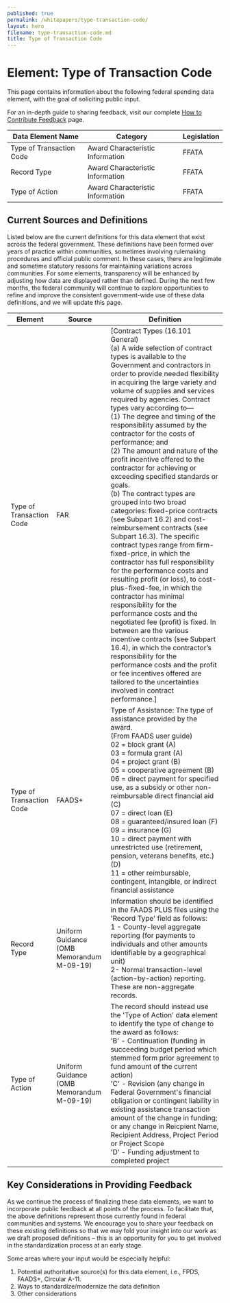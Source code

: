 ```yaml
---
published: true
permalink: /whitepapers/type-transaction-code/
layout: hero
filename: type-transaction-code.md
title: Type of Transaction Code
---
```


# Element: Type of Transaction Code

This page contains information about the following federal spending data element, with the goal of soliciting public input.

For an in-depth guide to sharing feedback, visit our complete [How to Contribute Feedback](/feedback/) page.

<table>
  <thead>
    <tr>
      <th scope ="col">Data Element Name</th>
      <th scope="col">Category</th>
      <th scope="col">Legislation</th>
    </tr>
  </thead>
  <tr>
    <td>Type of Transaction Code</td>
    <td>Award Characteristic Information</td>
    <td>FFATA</td>
  </tr>
  <tr>
    <td>Record Type</td>
    <td>Award Characteristic Information</td>
    <td>FFATA</td>
  </tr>
  <tr>
    <td>Type of Action</td>
    <td>Award Characteristic Information</td>
    <td>FFATA</td>
  </tr>
</table>

## Current Sources and Definitions

Listed below are the current definitions for this data element that exist across the federal government. These definitions have been formed over years of practice within communities, sometimes involving rulemaking procedures and official public comment. In these cases, there are legitimate and sometime statutory reasons for maintaining variations across communities. For some elements, transparency will be enhanced by adjusting how data are displayed rather than defined. During the next few months, the federal community will continue to explore opportunities to refine and improve the consistent government-wide use of these data definitions, and we will update this page.

<table>
  <thead>
    <tr>
      <th scope="col">Element</th>
      <th scope="col">Source</th>
      <th scope="col">Definition</th>
    </tr>
  </thead>
  <tr>
    <td>Type of Transaction Code</td>
    <td>FAR</td>
    <td>[Contract Types (16.101 General) <br/>
    (a) A wide selection of contract types is available to the Government and contractors in order to provide needed flexibility in acquiring the large variety and volume of supplies and services required by agencies. Contract types vary according to— <br/>
    (1) The degree and timing of the responsibility assumed by the contractor for the costs of performance; and<br/>(2) The amount and nature of the profit incentive offered to the contractor for achieving or exceeding specified standards or goals.<br/>
    (b) The contract types are grouped into two broad categories: fixed-price contracts (see Subpart 16.2) and cost-reimbursement contracts (see Subpart 16.3). The specific contract types range from firm-fixed-price, in which the contractor has full responsibility for the performance costs and resulting profit (or loss), to cost-plus-fixed-fee, in which the contractor has minimal responsibility for the performance costs and the negotiated fee (profit) is fixed. In between are the various incentive contracts (see Subpart 16.4), in which the contractor’s responsibility for the performance costs and the profit or fee incentives offered are tailored to the uncertainties involved in contract performance.]
    </td>
  </tr>
  <tr>
    <td>Type of Transaction Code</td>
    <td>FAADS+</td>
    <td>Type of Assistance: The type of assistance provided by the award. <br/>
    (From FAADS user guide)<br/>
    02 = block grant (A)<br/>
    03 = formula grant (A)<br/>
    04 = project grant (B)<br/>
    05 = cooperative agreement (B)<br/>
    06 = direct payment for specified use, as a subsidy or other non-reimbursable direct financial aid (C)<br/>
    07 = direct loan (E)<br/>
    08 = guaranteed/insured loan (F)<br/>
    09 = insurance (G)<br/>
    10 = direct payment with unrestricted use (retirement, pension, veterans benefits, etc.) (D)<br/>
    11 = other reimbursable, contingent, intangible, or indirect financial assistance
    </td>
  </tr>
  <tr>
    <td>Record Type</td>
    <td>Uniform Guidance (OMB Memorandum M-09-19)</td>
    <td>Information should be identified in the FAADS PLUS files using the 'Record Type' field as follows:<br/>
    1 - County-level aggregate reporting (for payments to individuals and other amounts identifiable by a geographical unit)<br/>
    2- Normal transaction-level (action-by-action) reporting. These are non-aggregate records.
    </td>
  </tr>
  <tr>
    <td>Type of Action</td>
    <td>Uniform Guidance (OMB Memorandum M-09-19)</td>
    <td>The record should instead use the 'Type of Action' data element to identify the type of change to the award as follows:<br/>
    'B' - Continuation (funding in succeeding budget period which stemmed form prior agreement to fund amount of the current action)<br/>
    'C' - Revision (any change in Federal Government's financial obligation or contingent liability in existing assistance transaction amount of the change in funding; or any change in Reicpient Name, Recipient Address, Project Period or Project Scope<br/>
    'D' - Funding adjustment to completed project
    </td>
  </tr>
</table>

## Key Considerations in Providing Feedback

As we continue the process of finalizing these data elements, we want to incorporate public feedback at all points of the process. To facilitate that, the above definitions represent those currently found in federal communities and systems. We encourage you to share your feedback on these existing definitions so that we may fold your insight into our work as we draft proposed definitions – this is an opportunity for you to get involved in the standardization process at an early stage.

Some areas where your input would be especially helpful:

1.  Potential authoritative source(s) for this data element, i.e., FPDS, FAADS+, Circular A-11.
2.  Ways to standardize/modernize the data definition
3.  Other considerations
